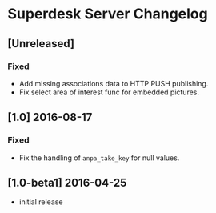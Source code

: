 # Superdesk Server Changelog

## [Unreleased]

### Fixed

- Add missing associations data to HTTP PUSH publishing.
- Fix select area of interest func for embedded pictures.

## [1.0] 2016-08-17

### Fixed

- Fix the handling of `anpa_take_key` for null values.

## [1.0-beta1] 2016-04-25

- initial release
